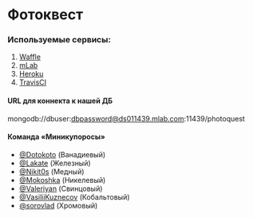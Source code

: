 # Фотоквест

### Используемые сервисы:
1. [Waffle](https://waffle.io/urfu-2015/team2)
2. [mLab](https://mlab.com)
3. [Heroku](https://www.heroku.com)
4. [TravisCI](https://travis-ci.org)

#### URL для коннекта к нашей ДБ
mongodb://dbuser:dbpassword@ds011439.mlab.com:11439/photoquest

#### Команда «Миникупоросы»

- [@Dotokoto](https://github.com/Dotokoto) (Ванадиевый)
- [@Lakate](https://github.com/Lakate) (Железный)
- [@Nikit0s](https://github.com/Nikit0s) (Медный)
- [@Mokoshka](https://github.com/Mokoshka) (Никелевый)
- [@Valeriyan](https://github.com/Valeriyan) (Свинцовый)
- [@VasiliiKuznecov](https://github.com/VasiliiKuznecov) (Кобальтовый)
- [@sorovlad](https://github.com/sorovlad) (Хромовый)
